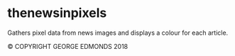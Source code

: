 # thenewsinpixels
Gathers pixel data from news images and displays a colour for each article.

© COPYRIGHT GEORGE EDMONDS 2018
